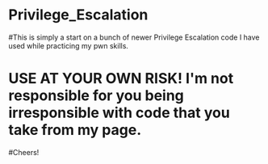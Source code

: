 # Privilege_Escalation
#This is simply a start on a bunch of newer Privilege Escalation code I have used while practicing my pwn skills.
# USE AT YOUR OWN RISK! I'm not responsible for you being irresponsible with code that you take from my page. 
#Cheers!
